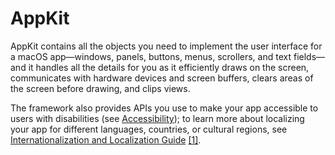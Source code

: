 # AppKit

AppKit contains all the objects  you need to implement the user interface for a macOS app—windows,  panels, buttons, menus, scrollers, and text fields—and it handles all  the details for you as it efficiently draws on the screen, communicates  with hardware devices and screen buffers, clears areas of the screen  before drawing, and clips views. 

The framework also provides APIs you use to make your app accessible to users with disabilities (see [Accessibility](https://developer.apple.com/documentation/appkit/accessibility)); to learn more about localizing your app for different languages, countries, or cultural regions, see [Internationalization and Localization Guide](https://developer.apple.com/library/archive/documentation/MacOSX/Conceptual/BPInternational/Introduction/Introduction.html#//apple_ref/doc/uid/10000171i) [[1]](https://developer.apple.com/documentation/appkit). 